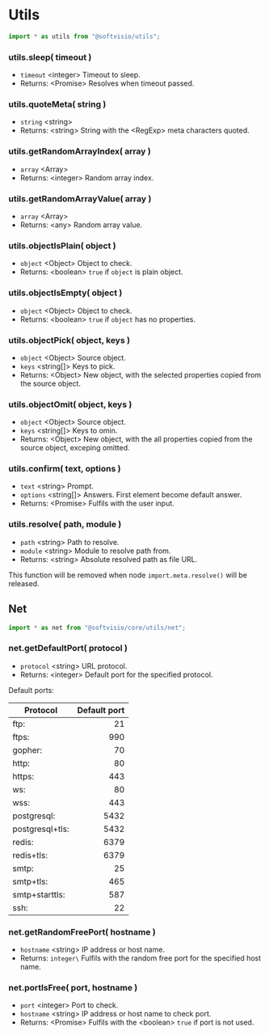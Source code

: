 # Utils

```javascript
import * as utils from "@softvisio/utils";
```

### utils.sleep( timeout )

-   `timeout` <integer\> Timeout to sleep.
-   Returns: <Promise\> Resolves when timeout passed.

### utils.quoteMeta( string )

-   `string` <string\>
-   Returns: <string\> String with the <RegExp\> meta characters quoted.

### utils.getRandomArrayIndex( array )

-   `array` <Array\>
-   Returns: <integer\> Random array index.

### utils.getRandomArrayValue( array )

-   `array` <Array\>
-   Returns: <any\> Random array value.

### utils.objectIsPlain( object )

-   `object` <Object\> Object to check.
-   Returns: <boolean\> `true` if `object` is plain object.

### utils.objectIsEmpty( object )

-   `object` <Object\> Object to check.
-   Returns: <boolean\> `true` if `object` has no properties.

### utils.objectPick( object, keys )

-   `object` <Object\> Source object.
-   `keys` <string[]\> Keys to pick.
-   Returns: <Object\> New object, with the selected properties copied from the source object.

### utils.objectOmit( object, keys )

-   `object` <Object\> Source object.
-   `keys` <string[]\> Keys to omin.
-   Returns: <Object\> New object, with the all properties copied from the source object, exceping omitted.

### utils.confirm( text, options )

-   `text` <string\> Prompt.
-   `options` <string[]> Answers. First element become default answer.
-   Returns: <Promise\> Fulfils with the user input.

### utils.resolve( path, module )

-   `path` <string\> Path to resolve.
-   `module` <string\> Module to resolve path from.
-   Returns: <string\> Absolute resolved path as file URL.

This function will be removed when node `import.meta.resolve()` will be released.

## Net

```javascript
import * as net from "@softvisio/core/utils/net";
```

### net.getDefaultPort( protocol )

-   `protocol` <string\> URL protocol.
-   Returns: <integer\> Default port for the specified protocol.

Default ports:

| Protocol        | Default port |
| --------------- | -----------: |
| ftp:            |           21 |
| ftps:           |          990 |
| gopher:         |           70 |
| http:           |           80 |
| https:          |          443 |
| ws:             |           80 |
| wss:            |          443 |
| postgresql:     |         5432 |
| postgresql+tls: |         5432 |
| redis:          |         6379 |
| redis+tls:      |         6379 |
| smtp:           |           25 |
| smtp+tls:       |          465 |
| smtp+starttls:  |          587 |
| ssh:            |           22 |

### net.getRandomFreePort( hostname )

-   `hostname` <string\> IP address or host name.
-   Returns: `integer\` Fulfils with the random free port for the specified host name.

### net.portIsFree( port, hostname )

-   `port` <integer\> Port to check.
-   `hostname` <string\> IP address or host name to check port.
-   Returns: <Promise\> Fulfils with the <boolean\> `true` if port is not used.
